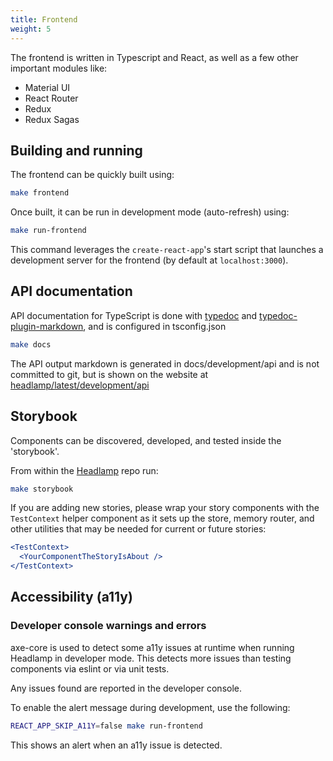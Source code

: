 ```yaml
---
title: Frontend
weight: 5
---
```


The frontend is written in Typescript and React, as well as a few other important modules like:
* Material UI
* React Router
* Redux
* Redux Sagas

## Building and running

The frontend can be quickly built using:

```bash
make frontend
```

Once built, it can be run in development mode (auto-refresh) using:


```bash
make run-frontend
```

This command leverages the `create-react-app`'s start script that launches
a development server for the frontend (by default at `localhost:3000`).


## API documentation

API documentation for TypeScript is done with [typedoc](https://typedoc.org/) and [typedoc-plugin-markdown](https://github.com/tgreyuk/typedoc-plugin-markdown), and is configured in tsconfig.json

```bash
make docs
```

The API output markdown is generated in docs/development/api and is not
committed to git, but is shown on the website at
[headlamp/latest/development/api](https://headlamp.dev/docs/latest/development/api/)


## Storybook

Components can be discovered, developed, and tested inside the 'storybook'.

From within the [Headlamp](https://github.com/headlamp-k8s/headlamp/) repo run:

```bash
make storybook
```

If you are adding new stories, please wrap your story components with the `TestContext` helper
component as it sets up the store, memory router, and other utilities that may be needed for
current or future stories:

```jsx
<TestContext>
  <YourComponentTheStoryIsAbout />
</TestContext>
```

## Accessibility (a11y)

### Developer console warnings and errors

axe-core is used to detect some a11y issues at runtime when running
Headlamp in developer mode. This detects more issues than testing
components via eslint or via unit tests.

Any issues found are reported in the developer console.

To enable the alert message during development, use the following:
```bash
REACT_APP_SKIP_A11Y=false make run-frontend
```

This shows an alert when an a11y issue is detected.
